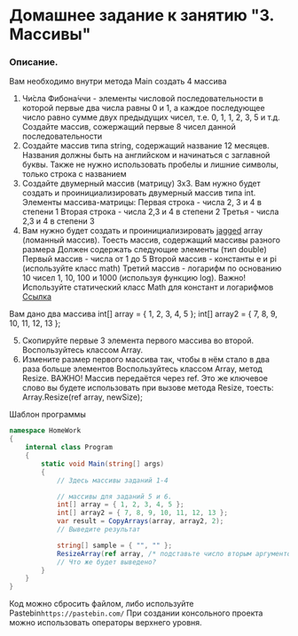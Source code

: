 # Домашнее задание к занятию "3. Массивы"

### Описание.

Вам необходимо внутри метода Main создать 4 массива

1. Чи́сла Фибона́ччи - элементы числовой последовательности 
в которой первые два числа равны 0 и 1, а каждое последующее число равно сумме двух предыдущих чисел, т.е. 0, 1, 1, 2, 3, 5 и т.д.
Создайте массив, сожержащий первые 8 чисел данной последовательности
2. Создайте массив типа string, содержащий название 12 месяцев.
Названия должны быть на английском и начинаться с заглавной буквы. Также не нужно использовать пробелы и лишние символы, только строка с названием
3. Создайте двумерный массив (матрицу) 3x3.
Вам нужно будет создать и проинициализировать двумерный массив типа int.
Элементы массива-матрицы:
Первая строка - числа 2, 3 и 4 в степени 1
Вторая строка - числа 2,3 и 4 в степени 2
Третья - числа 2,3 и 4 в степени 3
4. Вам нужно будет создать и проинициализировать [jagged](https://professorweb.ru/my/csharp/charp_theory/level4/4_3.php "jagged") array (ломанный массив).
Тоесть массив, содержащий массивы разного размера
Должен содержать следующие элементы (тип double)
Первый массив - числа от 1 до 5
Второй массив - константы e и pi (используйте класс math)
Третий массив - логарифм по основанию 10 чисел 1, 10, 100 и 1000 (используя функцию log). Важно! Используйте статический класс Math для констант и логарифмов [Ссылка](https://learn.microsoft.com/en-us/dotnet/api/system.math?view=net-7.0 "Ссылка")

Вам дано два массива 
int[] array = { 1, 2, 3, 4, 5 };
int[] array2 = { 7, 8, 9, 10, 11, 12, 13 };

5.  Скопируйте первые 3 элемента первого массива во второй.
Воспользуйтесь классом Array.
6. Измените размер первого массива так, чтобы в нём стало в два раза больше элементов
Воспользуйтесь классом Array, метод Resize.
ВАЖНО! Массив передаётся через ref. Это же ключевое слово
вы будете использовать при вызове метода Resize, тоесть: Array.Resize(ref array, newSize);

Шаблон программы
```csharp
namespace HomeWork
{
    internal class Program
    {
        static void Main(string[] args)
        {
            // Здесь массивы заданий 1-4

            // массивы для заданий 5 и 6.
            int[] array = { 1, 2, 3, 4, 5 };
            int[] array2 = { 7, 8, 9, 10, 11, 12, 13 };
            var result = CopyArrays(array, array2, 2);
            // Выведите результат

            string[] sample = { "", "" };
            ResizeArray(ref array, /* подставьте число вторым аргументов  */ );
            // Что же будет выведено?
        }
    }
}
```

Код можно сбросить файлом, либо используйте Pastebin`https://pastebin.com/`
При создании консольного проекта можно использовать операторы верхнего уровня. 
